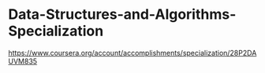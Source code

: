 # Data-Structures-and-Algorithms-Specialization
https://www.coursera.org/account/accomplishments/specialization/28P2DAUVM835
